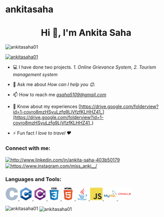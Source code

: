 # ankitasaha
<h1 align="center">Hi 👋, I'm Ankita Saha</h1>


<p align="left"> <img src="https://komarev.com/ghpvc/?username=ankitasaha01&label=Profile%20views&color=0e75b6&style=flat" alt="ankitasaha01" /> </p>

<p align="left"> <a href="https://github.com/ryo-ma/github-profile-trophy"><img src="https://github-profile-trophy.vercel.app/?username=ankitasaha01" alt="ankitasaha01" /></a> </p>

- 💻 I have done two projects. *1. Online Grievance System, 2. Tourism management system*

- 💬 Ask me about *How can I help you 😊.*

- 📫 How to reach me *asaha5109@gmail.com*

- 📄 Know about my experiences [https://drive.google.com/folderview?id=1-covro8mzHSyuLzfg9LjVfzfKLHHZ41_](https://drive.google.com/folderview?id=1-covro8mzHSyuLzfg9LjVfzfKLHHZ41_)

- ⚡ Fun fact *I love to travel ❤️*

<h3 align="left">Connect with me:</h3>
<p align="left">
<a href="https://linkedin.com/in/http://www.linkedin.com/in/ankita-saha-403b50179" target="blank"><img align="center" src="https://cdn.jsdelivr.net/npm/simple-icons@3.0.1/icons/linkedin.svg" alt="http://www.linkedin.com/in/ankita-saha-403b50179" height="30" width="40" /></a>
<a href="https://instagram.com/https://www.instagram.com/miss_anki__/" target="blank"><img align="center" src="https://cdn.jsdelivr.net/npm/simple-icons@3.0.1/icons/instagram.svg" alt="https://www.instagram.com/miss_anki__/" height="30" width="40" /></a>
</p>

<h3 align="left">Languages and Tools:</h3>
<p align="left"> <a href="https://www.cprogramming.com/" target="_blank"> <img src="https://raw.githubusercontent.com/devicons/devicon/master/icons/c/c-original.svg" alt="c" width="40" height="40"/> </a> <a href="https://www.w3schools.com/cpp/" target="_blank"> <img src="https://raw.githubusercontent.com/devicons/devicon/master/icons/cplusplus/cplusplus-original.svg" alt="cplusplus" width="40" height="40"/> </a> <a href="https://www.w3schools.com/cs/" target="_blank"> <img src="https://raw.githubusercontent.com/devicons/devicon/master/icons/csharp/csharp-original.svg" alt="csharp" width="40" height="40"/> </a> <a href="https://www.w3schools.com/css/" target="_blank"> <img src="https://raw.githubusercontent.com/devicons/devicon/master/icons/css3/css3-original-wordmark.svg" alt="css3" width="40" height="40"/> </a> <a href="https://www.w3.org/html/" target="_blank"> <img src="https://raw.githubusercontent.com/devicons/devicon/master/icons/html5/html5-original-wordmark.svg" alt="html5" width="40" height="40"/> </a> <a href="https://www.java.com" target="_blank"> <img src="https://raw.githubusercontent.com/devicons/devicon/master/icons/java/java-original.svg" alt="java" width="40" height="40"/> </a> <a href="https://developer.mozilla.org/en-US/docs/Web/JavaScript" target="_blank"> <img src="https://raw.githubusercontent.com/devicons/devicon/master/icons/javascript/javascript-original.svg" alt="javascript" width="40" height="40"/> </a> <a href="https://www.mysql.com/" target="_blank"> <img src="https://raw.githubusercontent.com/devicons/devicon/master/icons/mysql/mysql-original-wordmark.svg" alt="mysql" width="40" height="40"/> </a> <a href="https://www.oracle.com/" target="_blank"> <img src="https://raw.githubusercontent.com/devicons/devicon/master/icons/oracle/oracle-original.svg" alt="oracle" width="40" height="40"/> </a> </p>

<p><img align="left" src="https://github-readme-stats.vercel.app/api/top-langs?username=ankitasaha01&show_icons=true&locale=en&layout=compact" alt="ankitasaha01" /></p>

<p>&nbsp;<img align="center" src="https://github-readme-stats.vercel.app/api?username=ankitasaha01&show_icons=true&locale=en" alt="ankitasaha01" /></p>
